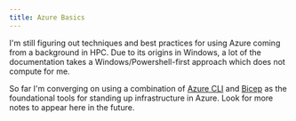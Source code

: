 ```yaml
---
title: Azure Basics
---
```


I'm still figuring out techniques and best practices for using Azure coming from
a background in HPC.  Due to its origins in Windows, a lot of the documentation
takes a Windows/Powershell-first approach which does not compute for me.

So far I'm converging on using a combination of [Azure CLI][] and [Bicep][] as
the foundational tools for standing up infrastructure in Azure.  Look for more
notes to appear here in the future.

[Azure CLI]: https://docs.microsoft.com/en-us/cli/azure/
[Bicep]: https://docs.microsoft.com/en-us/azure/azure-resource-manager/bicep/overview
